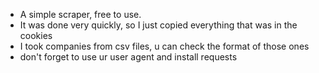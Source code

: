 - A simple scraper, free to use. 
- It was done very quickly, so I just copied everything that was in the cookies
- I took companies from csv files, u can check the format of those ones
- don't forget to use ur user agent and install requests
